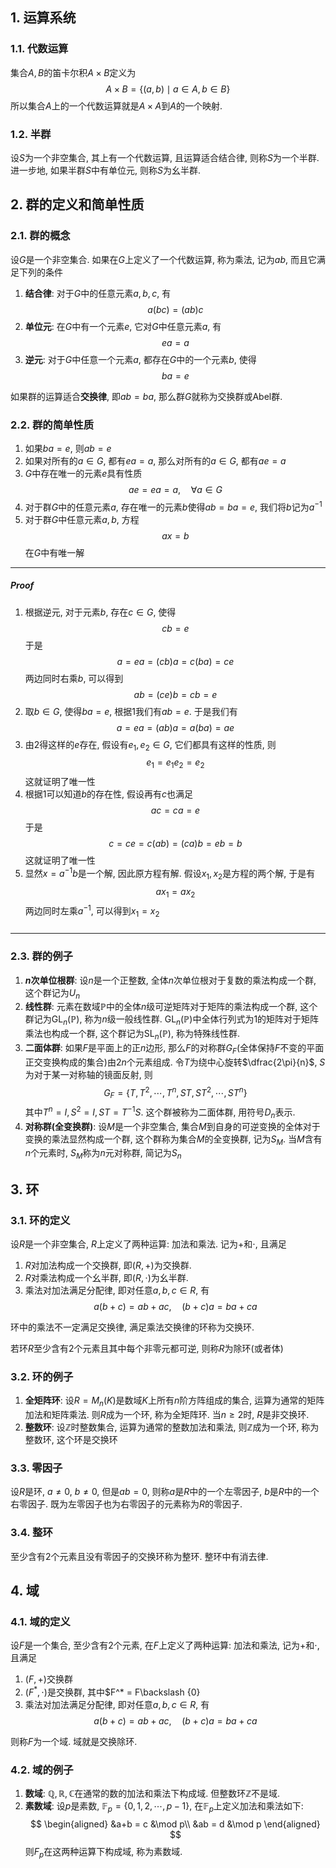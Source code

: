 ## 1. 运算系统
### 1.1. 代数运算
集合$A, B$的笛卡尔积$A\times B$定义为
$$
A\times B = \{(a, b)\mid a\in A, b\in B\}
$$
所以集合$A$上的一个代数运算就是$A\times A$到$A$的一个映射.

### 1.2. 半群
设$S$为一个非空集合, 其上有一个代数运算, 且运算适合结合律, 则称$S$为一个半群. 进一步地, 如果半群$S$中有单位元, 则称$S$为幺半群. 

## 2. 群的定义和简单性质
### 2.1. 群的概念
设$G$是一个非空集合. 如果在$G$上定义了一个代数运算, 称为乘法, 记为$ab$, 而且它满足下列的条件
1. **结合律**: 对于$G$中的任意元素$a, b, c$, 有
   $$
   a(bc) = (ab)c
   $$
2. **单位元**: 在$G$中有一个元素$e$, 它对$G$中任意元素$a$, 有
   $$
   ea = a
   $$
3. **逆元**: 对于$G$中任意一个元素$a$, 都存在$G$中的一个元素$b$, 使得
   $$
   ba = e
   $$

如果群的运算适合**交换律**, 即$ab=ba$, 那么群$G$就称为交换群或Abel群. 

### 2.2. 群的简单性质
1. 如果$ba=e$, 则$ab=e$
2. 如果对所有的$a\in G$, 都有$ea=a$, 那么对所有的$a\in G$, 都有$ae=a$
3. $G$中存在唯一的元素$e$具有性质
   $$
   ae = ea =a, \quad \forall a\in G
   $$
4. 对于群$G$中的任意元素$a$, 存在唯一的元素$b$使得$ab=ba=e$, 我们将$b$记为$a^{-1}$
5. 对于群$G$中任意元素$a,b$, 方程
   $$
   ax= b
   $$
   在$G$中有唯一解
___
##### Proof
1. 根据逆元, 对于元素$b$, 存在$c\in G$, 使得
   $$
   cb = e
   $$
   于是
   $$
   a = ea = (cb)a = c(ba) = ce 
   $$
   两边同时右乘$b$, 可以得到
   $$
   ab = (ce)b = cb = e
   $$
2. 取$b\in G$, 使得$ba=e$, 根据1我们有$ab=e$. 于是我们有
   $$
   a = ea = (ab)a = a(ba) = ae
   $$
3. 由2得这样的$e$存在, 假设有$e_1, e_2\in G$, 它们都具有这样的性质, 则
   $$
   e_1 = e_1e_2 = e_2
   $$
   这就证明了唯一性
4. 根据1可以知道$b$的存在性, 假设再有$c$也满足
   $$
   ac = ca = e
   $$
   于是
   $$
   c= ce = c(ab) = (ca)b = eb = b
   $$
   这就证明了唯一性
5. 显然$x=a^{-1}b$是一个解, 因此原方程有解. 假设$x_1, x_2$是方程的两个解, 于是有
   $$
   ax_1 = ax_2
   $$
   两边同时左乘$a^{-1}$, 可以得到$x_1=x_2$
#####
___


### 2.3. 群的例子
1. **$n$次单位根群**: 设$n$是一个正整数, 全体$n$次单位根对于复数的乘法构成一个群, 这个群记为$U_n$
2. **线性群**: 元素在数域$\mathbb{P}$中的全体$n$级可逆矩阵对于矩阵的乘法构成一个群, 这个群记为$\mathrm{GL}_n(\mathbb{P})$, 称为$n$级一般线性群. $\mathrm{GL}_n(\mathbb{P})$中全体行列式为1的矩阵对于矩阵乘法也构成一个群, 这个群记为$\mathrm{SL}_n(\mathbb{P})$, 称为特殊线性群. 
3. **二面体群**: 如果$F$是平面上的正$n$边形, 那么$F$的对称群$G_F$(全体保持$F$不变的平面正交变换构成的集合)由$2n$个元素组成. 令$T$为绕中心旋转$\dfrac{2\pi}{n}$, $S$为对于某一对称轴的镜面反射, 则
   $$
   G_F = \{T, T^2, \cdots, T^n, ST, ST^2, \cdots, ST^n\}
   $$
   其中$T^n=I, S^2=I, ST=T^{-1}S$. 这个群被称为二面体群, 用符号$D_{n}$表示.
4. **对称群(全变换群)**: 设$M$是一个非空集合, 集合$M$到自身的可逆变换的全体对于变换的乘法显然构成一个群, 这个群称为集合$M$的全变换群, 记为$S_M$. 当$M$含有$n$个元素时, $S_M$称为$n$元对称群, 简记为$S_n$


## 3. 环
### 3.1. 环的定义
设$R$是一个非空集合, $R$上定义了两种运算: 加法和乘法. 记为$+$和$\cdot$, 且满足
1. $R$对加法构成一个交换群, 即$(R, +)$为交换群. 
2. $R$对乘法构成一个幺半群, 即$(R, \cdot)$为幺半群.
3. 乘法对加法满足分配律, 即对任意$a, b, c\in R$, 有
   $$
    a(b+c) = ab + ac, \quad (b+c)a = ba + ca
   $$

环中的乘法不一定满足交换律, 满足乘法交换律的环称为交换环. 

若环$R$至少含有$2$个元素且其中每个非零元都可逆, 则称$R$为除环(或者体)

### 3.2. 环的例子
1. **全矩阵环**: 设$R=M_n(K)$是数域$K$上所有$n$阶方阵组成的集合, 运算为通常的矩阵加法和矩阵乘法. 则$R$成为一个环, 称为全矩阵环. 当$n\ge 2$时, $R$是非交换环.
2. **整数环**: 设$\mathbb{Z}$时整数集合, 运算为通常的整数加法和乘法, 则$\mathbb{Z}$成为一个环, 称为整数环, 这个环是交换环

### 3.3. 零因子
设$R$是环, $a\neq 0$, $b\neq 0$, 但是$ab=0$, 则称$a$是$R$中的一个左零因子, $b$是$R$中的一个右零因子. 既为左零因子也为右零因子的元素称为$R$的零因子. 

### 3.4. 整环
至少含有$2$个元素且没有零因子的交换环称为整环. 整环中有消去律. 

## 4. 域
### 4.1. 域的定义
设$F$是一个集合, 至少含有$2$个元素, 在$F$上定义了两种运算: 加法和乘法, 记为$+$和$\cdot$, 且满足
1. $(F,+)$交换群
2. $(F^*, \cdot)$是交换群, 其中$F^* = F\backslash \{0\}
3. 乘法对加法满足分配律, 即对任意$a, b, c\in R$, 有
   $$
    a(b+c) = ab + ac, \quad (b+c)a = ba + ca
   $$ 
   
则称$F$为一个域. 域就是交换除环. 

### 4.2. 域的例子
1. **数域**: $\mathbb{Q}, \mathbb{R}, \mathbb{C}$在通常的数的加法和乘法下构成域. 但整数环$\mathbb{Z}$不是域.
2. **素数域**: 设$p$是素数, $\mathbb{F}_p = \{0, 1, 2, \cdots, p-1\}$, 在$\mathbb{F}_p$上定义加法和乘法如下:
   $$
   \begin{aligned}
   &a+b = c &\mod p\\
   &ab = d &\mod p
   \end{aligned}
   $$
   则$F_p$在这两种运算下构成域, 称为素数域.

